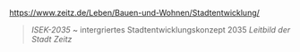 https://www.zeitz.de/Leben/Bauen-und-Wohnen/Stadtentwicklung/

> *ISEK-2035* ~ intergriertes Stadtentwicklungskonzept 2035
> *Leitbild der Stadt Zeitz* 




